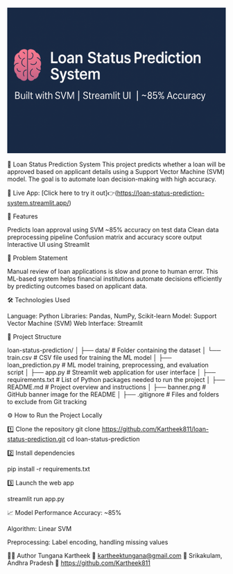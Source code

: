 ![Loan Status Banner](banner.png)

🧠 Loan Status Prediction System
This project predicts whether a loan will be approved based on applicant details using a Support Vector Machine (SVM) model. The goal is to automate loan decision-making with high accuracy.

🔗 Live App: [Click here to try it out]👉(https://loan-status-prediction-system.streamlit.app/)

🚀 Features

Predicts loan approval using SVM
~85% accuracy on test data
Clean data preprocessing pipeline
Confusion matrix and accuracy score output
Interactive UI using Streamlit

📌 Problem Statement

Manual review of loan applications is slow and prone to human error. This ML-based system helps financial institutions automate decisions efficiently by predicting outcomes based on applicant data.

🛠️ Technologies Used

Language: Python
Libraries: Pandas, NumPy, Scikit-learn
Model: Support Vector Machine (SVM)
Web Interface: Streamlit

📁 Project Structure

loan-status-prediction/
│
├── data/ # Folder containing the dataset
│ └── train.csv # CSV file used for training the ML model
│
├── loan_prediction.py # ML model training, preprocessing, and evaluation script
│
├── app.py # Streamlit web application for user interface
│
├── requirements.txt # List of Python packages needed to run the project
│
├── README.md # Project overview and instructions
│
├── banner.png # GitHub banner image for the README
│
├── .gitignore # Files and folders to exclude from Git tracking

⚙️ How to Run the Project Locally

1️⃣ Clone the repository
git clone https://github.com/Kartheek811/loan-status-prediction.git cd loan-status-prediction

2️⃣ Install dependencies

pip install -r requirements.txt

3️⃣ Launch the web app

streamlit run app.py

📈 Model Performance Accuracy: ~85%

Algorithm: Linear SVM

Preprocessing: Label encoding, handling missing values

👨‍💻 Author Tungana Kartheek 📧 kartheektungana@gmail.com 📍 Srikakulam, Andhra Pradesh 🔗 https://github.com/Kartheek811
